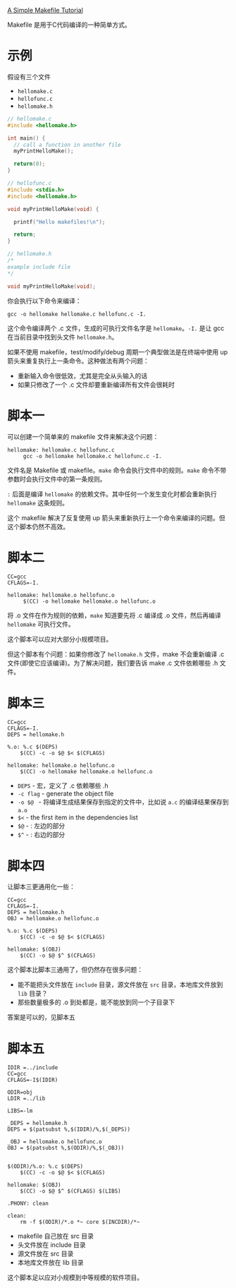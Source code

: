 [A Simple Makefile Tutorial](http://www.cs.colby.edu/maxwell/courses/tutorials/maketutor/)

Makefile 是用于C代码编译的一种简单方式。

# 示例
假设有三个文件

+ `hellomake.c`
+ `hellofunc.c`
+ `hellomake.h`

```c
// hellomake.c	
#include <hellomake.h>

int main() {
  // call a function in another file
  myPrintHelloMake();

  return(0);
}

// hellofunc.c	
#include <stdio.h>
#include <hellomake.h>

void myPrintHelloMake(void) {

  printf("Hello makefiles!\n");

  return;
}

// hellomake.h
/*
example include file
*/

void myPrintHelloMake(void);
```

你会执行以下命令来编译：

```
gcc -o hellomake hellomake.c hellofunc.c -I.

```

这个命令编译两个 .c 文件，生成的可执行文件名字是 `hellomake`。`-I.` 是让 gcc 在当前目录中找到头文件 `hellomake.h`。

如果不使用 makefile，test/modify/debug 周期一个典型做法是在终端中使用 up 箭头来重复执行上一条命令。这种做法有两个问题：

+ 重新输入命令很低效，尤其是完全从头输入的话
+ 如果只修改了一个 .c 文件却要重新编译所有文件会很耗时

# 脚本一
可以创建一个简单来的 makefile 文件来解决这个问题：

```
hellomake: hellomake.c hellofunc.c
     gcc -o hellomake hellomake.c hellofunc.c -I.
```

文件名是 Makefile 或 makefile。`make` 命令会执行文件中的规则。`make` 命令不带参数时会执行文件中的第一条规则。

`:` 后面是编译 `hellomake` 的依赖文件。其中任何一个发生变化时都会重新执行 `hellomake` 这条规则。

这个 makefile 解决了反复使用 up 箭头来重新执行上一个命令来编译的问题。但这个脚本仍然不高效。

# 脚本二

```
CC=gcc
CFLAGS=-I.

hellomake: hellomake.o hellofunc.o
     $(CC) -o hellomake hellomake.o hellofunc.o
```

将 .o 文件在作为规则的依赖，`make` 知道要先将 .c 编译成 .o 文件，然后再编译 `hellomake` 可执行文件。

这个脚本可以应对大部分小规模项目。

但这个脚本有个问题：如果你修改了 `hellomake.h` 文件，make 不会重新编译 .c 文件(即使它应该编译)。为了解决问题，我们要告诉 make .c 文件依赖哪些 .h 文件。

# 脚本三

```
CC=gcc
CFLAGS=-I.
DEPS = hellomake.h

%.o: %.c $(DEPS)
	$(CC) -c -o $@ $< $(CFLAGS)

hellomake: hellomake.o hellofunc.o 
	$(CC) -o hellomake hellomake.o hellofunc.o 
```

+ `DEPS` - 宏，定义了 .c 依赖哪些 .h
+ `-c flag` - generate the object file
+ `-o $@ ` - 将编译生成结果保存到指定的文件中，比如说 `a.c` 的编译结果保存到 `a.o`
+ `$<` - the first item in the dependencies list
+ `$@` - : 左边的部分
+ `$^` - : 右边的部分

# 脚本四
让脚本三更通用化一些：

```
CC=gcc
CFLAGS=-I.
DEPS = hellomake.h
OBJ = hellomake.o hellofunc.o 

%.o: %.c $(DEPS)
	$(CC) -c -o $@ $< $(CFLAGS)

hellomake: $(OBJ)
	$(CC) -o $@ $^ $(CFLAGS)
```

这个脚本比脚本三通用了，但仍然存在很多问题：

+ 能不能把头文件放在 `include` 目录，源文件放在 `src` 目录，本地库文件放到 `lib` 目录？
+ 那些数量极多的 .o 到处都是，能不能放到同一个子目录下

答案是可以的，见脚本五

# 脚本五

```
IDIR =../include
CC=gcc
CFLAGS=-I$(IDIR)

ODIR=obj
LDIR =../lib

LIBS=-lm

_DEPS = hellomake.h
DEPS = $(patsubst %,$(IDIR)/%,$(_DEPS))

_OBJ = hellomake.o hellofunc.o 
OBJ = $(patsubst %,$(ODIR)/%,$(_OBJ))


$(ODIR)/%.o: %.c $(DEPS)
	$(CC) -c -o $@ $< $(CFLAGS)

hellomake: $(OBJ)
	$(CC) -o $@ $^ $(CFLAGS) $(LIBS)

.PHONY: clean

clean:
	rm -f $(ODIR)/*.o *~ core $(INCDIR)/*~ 
```

+ makefile 自己放在 src 目录
+ 头文件放在 include 目录
+ 源文件放在 src 目录
+ 本地库文件放在 lib 目录

这个脚本足以应对小规模到中等规模的软件项目。
